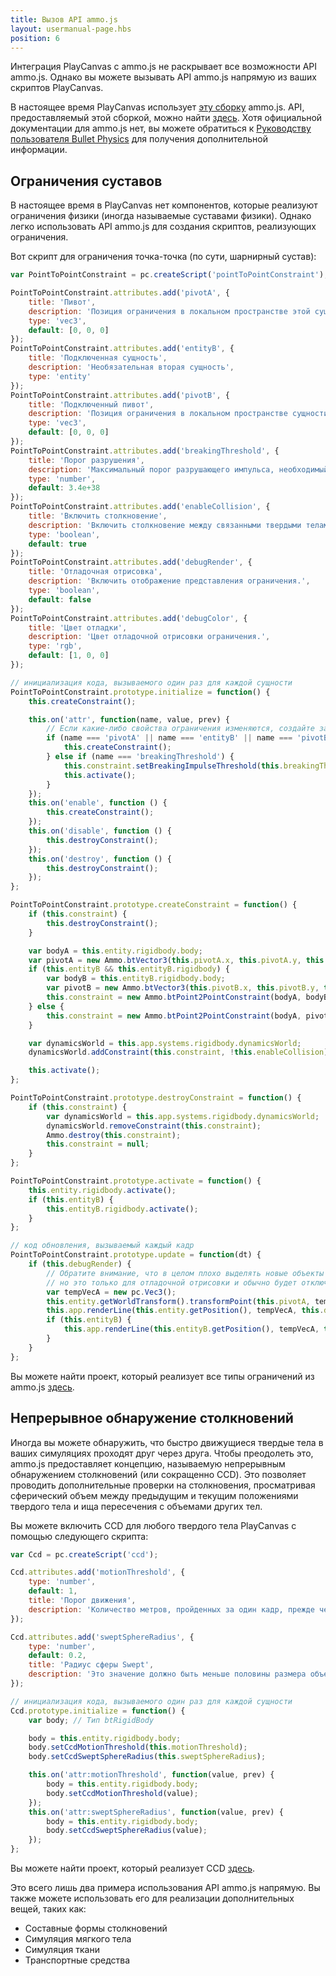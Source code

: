 ```yaml
---
title: Вызов API ammo.js
layout: usermanual-page.hbs
position: 6
---
```


Интеграция PlayCanvas с ammo.js не раскрывает все возможности API ammo.js. Однако вы можете вызывать API ammo.js напрямую из ваших скриптов PlayCanvas.

В настоящее время PlayCanvas использует [эту сборку][1] ammo.js. API, предоставляемый этой сборкой, можно найти [здесь][2]. Хотя официальной документации для ammo.js нет, вы можете обратиться к [Руководству пользователя Bullet Physics][3] для получения дополнительной информации.

## Ограничения суставов

В настоящее время в PlayCanvas нет компонентов, которые реализуют ограничения физики (иногда называемые суставами физики). Однако легко использовать API ammo.js для создания скриптов, реализующих ограничения.

Вот скрипт для ограничения точка-точка (по сути, шарнирный сустав):

```javascript
var PointToPointConstraint = pc.createScript('pointToPointConstraint');

PointToPointConstraint.attributes.add('pivotA', {
    title: 'Пивот',
    description: 'Позиция ограничения в локальном пространстве этой сущности.',
    type: 'vec3',
    default: [0, 0, 0]
});
PointToPointConstraint.attributes.add('entityB', {
    title: 'Подключенная сущность',
    description: 'Необязательная вторая сущность',
    type: 'entity'
});
PointToPointConstraint.attributes.add('pivotB', {
    title: 'Подключенный пивот',
    description: 'Позиция ограничения в локальном пространстве сущности B (если указано).',
    type: 'vec3',
    default: [0, 0, 0]
});
PointToPointConstraint.attributes.add('breakingThreshold', {
    title: 'Порог разрушения',
    description: 'Максимальный порог разрушающего импульса, необходимый для разрушения ограничения.',
    type: 'number',
    default: 3.4e+38
});
PointToPointConstraint.attributes.add('enableCollision', {
    title: 'Включить столкновение',
    description: 'Включить столкновение между связанными твердыми телами.',
    type: 'boolean',
    default: true
});
PointToPointConstraint.attributes.add('debugRender', {
    title: 'Отладочная отрисовка',
    description: 'Включить отображение представления ограничения.',
    type: 'boolean',
    default: false
});
PointToPointConstraint.attributes.add('debugColor', {
    title: 'Цвет отладки',
    description: 'Цвет отладочной отрисовки ограничения.',
    type: 'rgb',
    default: [1, 0, 0]
});

// инициализация кода, вызываемого один раз для каждой сущности
PointToPointConstraint.prototype.initialize = function() {
    this.createConstraint();

    this.on('attr', function(name, value, prev) {
        // Если какие-либо свойства ограничения изменяются, создайте заново ограничение
        if (name === 'pivotA' || name === 'entityB' || name === 'pivotB') {
            this.createConstraint();
        } else if (name === 'breakingThreshold') {
            this.constraint.setBreakingImpulseThreshold(this.breakingThreshold);
            this.activate();
        }
    });
    this.on('enable', function () {
        this.createConstraint();
    });
    this.on('disable', function () {
        this.destroyConstraint();
    });
    this.on('destroy', function () {
        this.destroyConstraint();
    });
};

PointToPointConstraint.prototype.createConstraint = function() {
    if (this.constraint) {
        this.destroyConstraint();
    }

    var bodyA = this.entity.rigidbody.body;
    var pivotA = new Ammo.btVector3(this.pivotA.x, this.pivotA.y, this.pivotA.z);
    if (this.entityB && this.entityB.rigidbody) {
        var bodyB = this.entityB.rigidbody.body;
        var pivotB = new Ammo.btVector3(this.pivotB.x, this.pivotB.y, this.pivotB.z);
        this.constraint = new Ammo.btPoint2PointConstraint(bodyA, bodyB, pivotA, pivotB);
    } else {
        this.constraint = new Ammo.btPoint2PointConstraint(bodyA, pivotA);
    }

    var dynamicsWorld = this.app.systems.rigidbody.dynamicsWorld;
    dynamicsWorld.addConstraint(this.constraint, !this.enableCollision);

    this.activate();
};

PointToPointConstraint.prototype.destroyConstraint = function() {
    if (this.constraint) {
        var dynamicsWorld = this.app.systems.rigidbody.dynamicsWorld;
        dynamicsWorld.removeConstraint(this.constraint);
        Ammo.destroy(this.constraint);
        this.constraint = null;
    }
};

PointToPointConstraint.prototype.activate = function() {
    this.entity.rigidbody.activate();
    if (this.entityB) {
        this.entityB.rigidbody.activate();
    }
};

// код обновления, вызываемый каждый кадр
PointToPointConstraint.prototype.update = function(dt) {
    if (this.debugRender) {
        // Обратите внимание, что в целом плохо выделять новые объекты в функции обновления
        // но это только для отладочной отрисовки и обычно будет отключено
        var tempVecA = new pc.Vec3();
        this.entity.getWorldTransform().transformPoint(this.pivotA, tempVecA);
        this.app.renderLine(this.entity.getPosition(), tempVecA, this.debugColor);
        if (this.entityB) {
            this.app.renderLine(this.entityB.getPosition(), tempVecA, this.debugColor);
        }
    }
};
```

Вы можете найти проект, который реализует все типы ограничений из ammo.js [здесь][4].

## Непрерывное обнаружение столкновений

Иногда вы можете обнаружить, что быстро движущиеся твердые тела в ваших симуляциях проходят друг через друга. Чтобы преодолеть это, ammo.js предоставляет концепцию, называемую непрерывным обнаружением столкновений (или сокращенно CCD). Это позволяет проводить дополнительные проверки на столкновения, просматривая сферический объем между предыдущим и текущим положениями твердого тела и ища пересечения с объемами других тел.

Вы можете включить CCD для любого твердого тела PlayCanvas с помощью следующего скрипта:

```javascript
var Ccd = pc.createScript('ccd');

Ccd.attributes.add('motionThreshold', {
    type: 'number',
    default: 1,
    title: 'Порог движения',
    description: 'Количество метров, пройденных за один кадр, прежде чем будет включен CCD'
});

Ccd.attributes.add('sweptSphereRadius', {
    type: 'number',
    default: 0.2,
    title: 'Радиус сферы Swept',
    description: 'Это значение должно быть меньше половины размера объема столкновения. Например, для объекта размером 1 метр попробуйте 0.2'
});

// инициализация кода, вызываемого один раз для каждой сущности
Ccd.prototype.initialize = function() {
    var body; // Тип btRigidBody

    body = this.entity.rigidbody.body;
    body.setCcdMotionThreshold(this.motionThreshold);
    body.setCcdSweptSphereRadius(this.sweptSphereRadius);

    this.on('attr:motionThreshold', function(value, prev) {
        body = this.entity.rigidbody.body;
        body.setCcdMotionThreshold(value);
    });
    this.on('attr:sweptSphereRadius', function(value, prev) {
        body = this.entity.rigidbody.body;
        body.setCcdSweptSphereRadius(value);
    });
};
```

Вы можете найти проект, который реализует CCD [здесь][5].

Это всего лишь два примера использования API ammo.js напрямую. Вы также можете использовать его для реализации дополнительных вещей, таких как:

* Составные формы столкновений
* Симуляция мягкого тела
* Симуляция ткани
* Транспортные средства

[1]: https://github.com/kripken/ammo.js/commit/dcab07bf0e7f2b4b64c01dc45da846344c8f50be
[2]: https://github.com/kripken/ammo.js/blob/dcab07bf0e7f2b4b64c01dc45da846344c8f50be/ammo.idl
[3]: https://github.com/bulletphysics/bullet3/blob/master/docs/Bullet_User_Manual.pdf
[4]: https://playcanvas.com/project/618829/overview/physics-constraints
[5]: https://playcanvas.com/project/447023/overview/physics-with-ccd